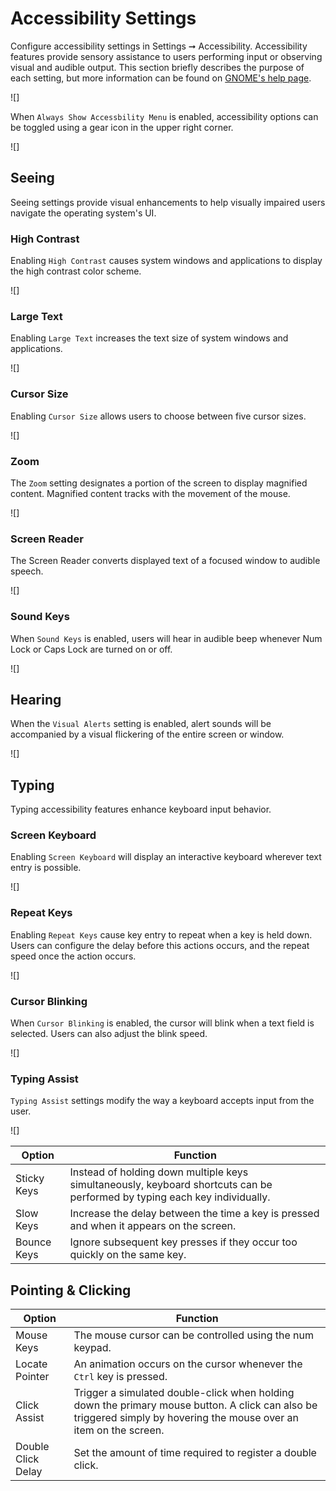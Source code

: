 # Accessibility Settings

Configure accessibility settings in Settings ➞ Accessibility. Accessibility features provide sensory assistance to users performing input or observing visual and audible output. This section briefly describes the purpose of each setting, but more information can be found on [GNOME's help page](https://help.gnome.org/users/gnome-help/stable/a11y.html).

![]

When `Always Show Accessbility Menu` is enabled, accessibility options can be toggled using a gear icon in the upper right corner.

![]

## Seeing

Seeing settings provide visual enhancements to help visually impaired users navigate the operating system's UI.

### High Contrast

Enabling `High Contrast` causes system windows and applications to display the high contrast color scheme.

![]

### Large Text

Enabling `Large Text` increases the text size of system windows and applications.

![]

### Cursor Size

Enabling `Cursor Size` allows users to choose between five cursor sizes.

![]

### Zoom

The `Zoom` setting designates a portion of the screen to display magnified content. Magnified content tracks with the movement of the mouse.

![]

### Screen Reader

The Screen Reader converts displayed text of a focused window to audible speech.

![]

### Sound Keys

When `Sound Keys` is enabled, users will hear in audible beep whenever Num Lock or Caps Lock are turned on or off.

![]

## Hearing

When the `Visual Alerts` setting is enabled, alert sounds will be accompanied by a visual flickering of the entire screen or window.

![]

## Typing

Typing accessibility features enhance keyboard input behavior.

### Screen Keyboard

Enabling `Screen Keyboard` will display an interactive keyboard wherever text entry is possible.

![]

### Repeat Keys

Enabling `Repeat Keys` cause key entry to repeat when a key is held down. Users can configure the delay before this actions occurs, and the repeat speed once the action occurs.

![]

### Cursor Blinking

When `Cursor Blinking` is enabled, the cursor will blink when a text field is selected. Users can also adjust the blink speed.

![]<!--see if we can get a motion graphic for this one-->

### Typing Assist

`Typing Assist` settings modify the way a keyboard accepts input from the user.

![]

| Option | Function |
|--------|--------|
| Sticky Keys | Instead of holding down multiple keys simultaneously, keyboard shortcuts can be performed by typing each key individually. |
| Slow Keys | Increase the delay between the time a key is pressed and when it appears on the screen. |
| Bounce Keys | Ignore subsequent key presses if they occur too quickly on the same key. |

## Pointing & Clicking

| Option | Function |
|--------|----------|
| Mouse Keys | The mouse cursor can be controlled using the num keypad. |
| Locate Pointer | An animation occurs on the cursor whenever the `Ctrl` key is pressed. |
| Click Assist | Trigger a simulated double-click when holding down the primary mouse button. A click can also be triggered simply by hovering the mouse over an item on the screen. |
| Double Click Delay | Set the amount of time required to register a double click. |

